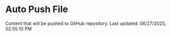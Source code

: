 # Auto Push File

Content that will be pushed to GitHub repository.
Last updated: 06/27/2025, 02:55:10 PM